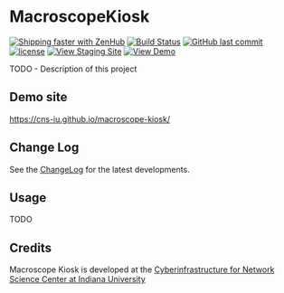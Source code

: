 # MacroscopeKiosk

[![Shipping faster with ZenHub](https://raw.githubusercontent.com/ZenHubIO/support/master/zenhub-badge.png)](https://app.zenhub.com/workspace/o/cns-iu/macroscope-kiosk)
[![Build Status](https://travis-ci.com/cns-iu/macroscope-kiosk.svg?branch=develop)](https://travis-ci.com/cns-iu/macroscope-kiosk)
[![GitHub last commit](https://img.shields.io/github/last-commit/cns-iu/macroscope-kiosk/develop.svg)](https://github.com/cns-iu/macroscope-kiosk/commits/develop)
[![license](https://img.shields.io/github/license/mashape/apistatus.svg)](LICENSE)
[![View Staging Site](https://img.shields.io/badge/staging-online-brightgreen.svg)]()
[![View Demo](https://img.shields.io/badge/demo-online-brightgreen.svg)](https://cns-iu.github.io/macroscope-kiosk)

TODO - Description of this project

## Demo site

<https://cns-iu.github.io/macroscope-kiosk/>

## Change Log

See the [ChangeLog](CHANGELOG.md) for the latest developments.

## Usage

TODO

## Credits

Macroscope Kiosk is developed at the [Cyberinfrastructure for Network Science Center at Indiana University](http://cns.iu.edu/)
